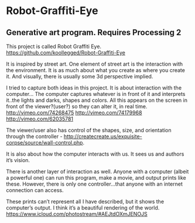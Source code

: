 Robot-Graffiti-Eye
==================

Generative art program.
Requires Processing 2
--------

This project is called Robot Graffiti Eye.
https://github.com/koollegged/Robot-Graffiti-Eye

It is inspired by street art.  One element of street art is the interaction with the environment.  It is as much about what you create as where you create it. And visually, there is usually some 3d perspective implied.

I tried to capture both ideas in this project.  It is about interaction with the computer…
The computer captures whatever is in front of it and interprets it..the lights and darks, shapes and colors.  All this appears on the screen in front of the viewer?(user?) so they can alter it, in real time.
http://vimeo.com/74268475
http://vimeo.com/74179968
http://vimeo.com/62035781

The viewer/user also has control of the shapes, size, and orientation through the controller  - http://createcreate.us/exquisite-corpse/source/wall-control.php.

It is also about how the computer interacts with us.  It sees us and authors it’s vision.

There is another layer of interaction as well.  Anyone with a computer (albeit a powerful one) can run this program, make a movie, and output prints like these.  However, there is only one controller...that anyone with an internet connection can access.

These prints can’t represent all I have described, but it shows the computer’s output.  I think it’s a beautiful rendering of the world.
https://www.icloud.com/photostream/#AEJtdOXmJENOJS
